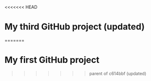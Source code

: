 <<<<<<< HEAD
# My third GitHub project (updated)
=======
# My first GitHub project
>>>>>>> parent of c614bbf (updated)
